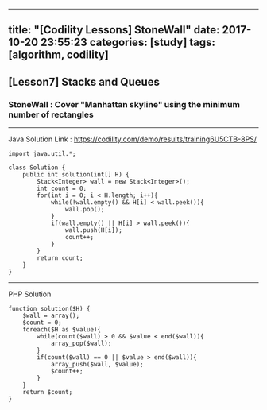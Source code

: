  ---
title:  "[Codility Lessons] StoneWall"
date:   2017-10-20 23:55:23
categories: [study]
tags: [algorithm, codility]
---
## [Lesson7] Stacks and Queues
### StoneWall : Cover "Manhattan skyline" using the minimum number of rectangles  
---
Java Solution
Link : https://codility.com/demo/results/training6U5CTB-8PS/

```
import java.util.*;

class Solution {
    public int solution(int[] H) {
        Stack<Integer> wall = new Stack<Integer>();
        int count = 0;
        for(int i = 0; i < H.length; i++){
            while(!wall.empty() && H[i] < wall.peek()){
                wall.pop();
            }
            if(wall.empty() || H[i] > wall.peek()){
                wall.push(H[i]);
                count++;
            }
        }
        return count;
    }
}
```

---
PHP Solution

```
function solution($H) {
    $wall = array();
    $count = 0;
    foreach($H as $value){
        while(count($wall) > 0 && $value < end($wall)){
            array_pop($wall);    
        }    
        if(count($wall) == 0 || $value > end($wall)){
            array_push($wall, $value);
            $count++;
        }
    }
    return $count;
}
```
